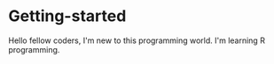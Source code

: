 # Getting-started
Hello fellow coders, 
I'm new to this programming world.
I'm learning R programming.
